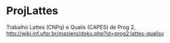 # ProjLattes
Trabalho Lattes (CNPq) e Qualis (CAPES) de Prog 2, http://wiki.inf.ufpr.br/maziero/doku.php?id=prog2:lattes-qualisv 
